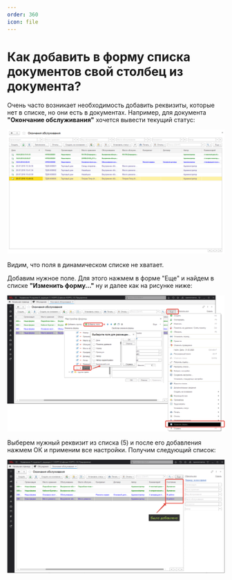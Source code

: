 ```yaml
---
order: 360
icon: file
---
```


# Как добавить в форму списка документов свой столбец из документа?

Очень часто возникает необходимость добавить реквизиты, которые нет в списке, но они есть в документах. Например, для документа **"Окончание обслуживания"** хочется вывести текущий статус:

![01_КакДобавить](static/01_КакДобавить.png)

Видим, что поля в динамическом списке не хватает.

Добавим нужное поле. Для этого нажмем в форме "Еще" и найдем в списке **"Изменить форму..."** ну и далее как на рисунке ниже:

![02_КакДобавить](static/02_КакДобавить.png)

Выберем нужный реквизит из списка (5) и после его добавления нажмем ОК и применим все настройки. Получим следующий список:

![03_КакДобавить](static/03_КакДобавить.png)


